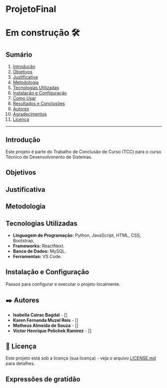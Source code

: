 # ProjetoFinal
# Em construção 🛠

## Sumário

1. [Introdução](#introdução)
2. [Objetivos](#objetivos)
3. [Justificativa](#justificativa)
4. [Metodologia](#metodologia)
5. [Tecnologias Utilizadas](#tecnologias-utilizadas)
6. [Instalação e Configuração](#instalação-e-configuração)
7. [Como Usar](#como-usar)
8. [Resultados e Conclusões](#resultados-e-conclusões)
9. [Autores](#autores)
10. [Agradecimentos](#agradecimentos)
11. [Licença](#licença)

---

## Introdução

Este projeto é parte do Trabalho de Conclusão de Curso (TCC) para o curso Técnico de Desenvolvimento de Sistemas. 

## Objetivos



## Justificativa



## Metodologia



## Tecnologias Utilizadas

- **Linguagem de Programação:** Python, JavaScript, HTML, CSS, Bootstrap,
- **Frameworks:** ReactNext.
- **Banco de Dados:** MySQL.
- **Ferramentas:** VS Code.

## Instalação e Configuração

Passos para configurar e executar o projeto localmente.

## ✒️ Autores

* **Isabella Cairac Bagdal** - []
* **Karen Fernanda Muzel Reis** - []
* **Matheus Almeida de Souza** - []
* **Victor Henrique Pelichek Ramirez** - []


## 📄 Licença

Este projeto está sob a licença (sua licença) - veja o arquivo [LICENSE.md](https://github.com/usuario/projeto/licenca) para detalhes.

## Expressões de gratidão



